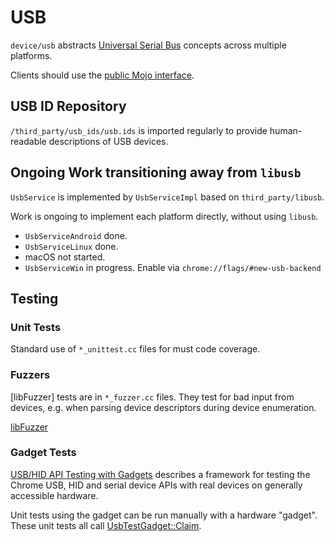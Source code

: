 # USB

`device/usb` abstracts [Universal Serial Bus](https://en.wikipedia.org/wiki/USB)
concepts across multiple platforms.

Clients should use the [public Mojo interface](/device/usb/public/interfaces).


## USB ID Repository

`/third_party/usb_ids/usb.ids` is imported regularly to provide human-readable
descriptions of USB devices.


## Ongoing Work transitioning away from `libusb`

`UsbService` is implemented by `UsbServiceImpl` based on `third_party/libusb`.

Work is ongoing to implement each platform directly, without using `libusb`.

*   `UsbServiceAndroid` done.
*   `UsbServiceLinux` done.
*   macOS not started.
*   `UsbServiceWin` in progress. Enable via `chrome://flags/#new-usb-backend`


## Testing

### Unit Tests

Standard use of `*_unittest.cc` files for must code coverage.


### Fuzzers

[libFuzzer] tests are in `*_fuzzer.cc` files. They test for bad input from
devices, e.g. when parsing device descriptors during device enumeration.

[libFuzzer](/testing/libfuzzer/README.md)


### Gadget Tests

[USB/HID API Testing with Gadgets] describes a framework for testing the Chrome
USB, HID and serial device APIs with real devices on generally accessible
hardware.

[USB/HID API Testing with Gadgets]: https://docs.google.com/document/d/1O9jTlOAyeCwZX_XRbmQmNFidcJo8QZQSaodP-wmyess

Unit tests using the gadget can be run manually with a hardware "gadget". These
unit tests all call [UsbTestGadget::Claim].

[UsbTestGadget::Claim]: https://cs.chromium.org/search/?q=UsbTestGadget::Claim&type=cs
